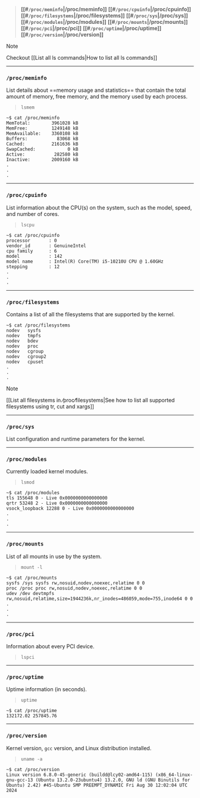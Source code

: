 
> **[[#`/proc/meminfo`|/proc/meminfo]]**
> **[[#`/proc/cpuinfo`|/proc/cpuinfo]]**
> **[[#`/proc/filesystems`|/proc/filesystems]]**
> **[[#`/proc/sys`|/proc/sys]]**
> **[[#`/proc/modules`|/proc/modules]]**
> **[[#`/proc/mounts`|/proc/mounts]]**
> **[[#`/proc/pci`|/proc/pci]]**
> **[[#`/proc/uptime`|/proc/uptime]]**
> **[[#`/proc/version`|/proc/version]]**

> [!NOTE]
> Checkout [[List all ls commands|How to list all ls commands]]

---
### `/proc/meminfo`

List details about ==memory usage and statistics== that contain the total amount of memory, free memory, and the memory used by each process. 

> `lsmem`

```
~$ cat /proc/meminfo
MemTotal:        3961028 kB
MemFree:         1249148 kB
MemAvailable:    3360108 kB
Buffers:           83068 kB
Cached:          2161636 kB
SwapCached:            0 kB
Active:           282580 kB
Inactive:        2009160 kB
.
.
.
```

---
### `/proc/cpuinfo`

List information about the CPU(s) on the system, such as the model, speed, and number of cores.

> `lscpu`

```
~$ cat /proc/cpuinfo
processor       : 0
vendor_id       : GenuineIntel
cpu family      : 6
model           : 142
model name      : Intel(R) Core(TM) i5-10210U CPU @ 1.60GHz
stepping        : 12
.
.
.
```

---
### `/proc/filesystems`

Contains a list of all the filesystems that are supported by the kernel.

```
~$ cat /proc/filesystems
nodev   sysfs
nodev   tmpfs
nodev   bdev
nodev   proc
nodev   cgroup
nodev   cgroup2
nodev   cpuset
.
.
.
```

> [!NOTE]
> [[List all filesystems in ⁄proc⁄filesystems|See how to list all supported filesystems using tr, cut and xargs]]

---
### `/proc/sys`

List configuration and runtime parameters for the kernel.

---
### `/proc/modules`

Currently loaded kernel modules. 

> `lsmod`

```
~$ cat /proc/modules
tls 155648 0 - Live 0x0000000000000000
qrtr 53248 2 - Live 0x0000000000000000
vsock_loopback 12288 0 - Live 0x0000000000000000
.
.
.
```

---
### `/proc/mounts`

List of all mounts in use by the system.

> `mount -l`

```
~$ cat /proc/mounts
sysfs /sys sysfs rw,nosuid,nodev,noexec,relatime 0 0
proc /proc proc rw,nosuid,nodev,noexec,relatime 0 0
udev /dev devtmpfs rw,nosuid,relatime,size=1944236k,nr_inodes=486059,mode=755,inode64 0 0
.
.
.
```

---
### `/proc/pci`

Information about every PCI device.

> `lspci`

---

### `/proc/uptime`

Uptime information (in seconds).

> `uptime`

```
~$ cat /proc/uptime
132172.02 257845.76
```

---

### `/proc/version`

Kernel version, `gcc` version, and Linux distribution installed.

> `uname -a`

```
~$ cat /proc/version
Linux version 6.8.0-45-generic (buildd@lcy02-amd64-115) (x86_64-linux-gnu-gcc-13 (Ubuntu 13.2.0-23ubuntu4) 13.2.0, GNU ld (GNU Binutils for Ubuntu) 2.42) #45-Ubuntu SMP PREEMPT_DYNAMIC Fri Aug 30 12:02:04 UTC 2024
```